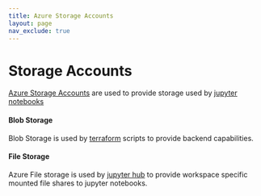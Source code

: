```yaml
---
title: Azure Storage Accounts
layout: page
nav_exclude: true
---
```


# Storage Accounts
[Azure Storage Accounts](https://learn.microsoft.com/en-us/azure/storage/common/storage-account-overview) are used to provide storage used by [jupyter notebooks](../../Components/Jupyter-Hub.md) 

#### Blob Storage
Blob Storage is used by [terraform](../IAC/Terraform.md) scripts to provide backend capabilities.

#### File Storage
Azure File storage is used by [jupyter hub](../../Components/Jupyter-Hub.md) to provide workspace specific mounted file shares to jupyter notebooks.